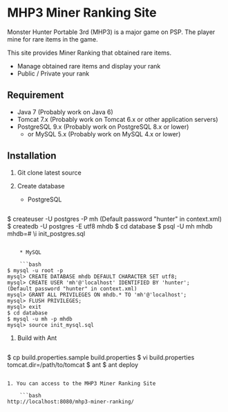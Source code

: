 MHP3 Miner Ranking Site
=========

Monster Hunter Portable 3rd (MHP3) is a major game on PSP.
The player mine for rare items in the game.

This site provides Miner Ranking that obtained rare items.

- Manage obtained rare items and display your rank
- Public / Private your rank

Requirement
--------
- Java 7 (Probably work on Java 6)
- Tomcat 7.x (Probably work on Tomcat 6.x or other application servers)
- PostgreSQL 9.x (Probably work on PostgreSQL 8.x or lower)
    - or MySQL 5.x (Probably work on MySQL 4.x or lower)

Installation
--------
1. Git clone latest source
1. Create database

    * PostgreSQL

    ```bash
$ createuser -U postgres -P mh
(Default password "hunter" in context.xml)
$ createdb -U postgres -E utf8 mhdb
$ cd database
$ psql -U mh mhdb
mhdb=# \i init_postgres.sql
```

    * MySQL

    ```bash
$ mysql -u root -p
mysql> CREATE DATABASE mhdb DEFAULT CHARACTER SET utf8;
mysql> CREATE USER 'mh'@'localhost' IDENTIFIED BY 'hunter';
(Default password "hunter" in context.xml)
mysql> GRANT ALL PRIVILEGES ON mhdb.* TO 'mh'@'localhost';
mysql> FLUSH PRIVILEGES;
mysql> exit
$ cd database
$ mysql -u mh -p mhdb
mysql> source init_mysql.sql
```

1. Build with Ant

    ```bash
$ cp build.properties.sample build.properties
$ vi build.properties
tomcat.dir=/path/to/tomcat
$ ant
$ ant deploy
```

1. You can access to the MHP3 Miner Ranking Site

    ```bash
http://localhost:8080/mhp3-miner-ranking/
```
